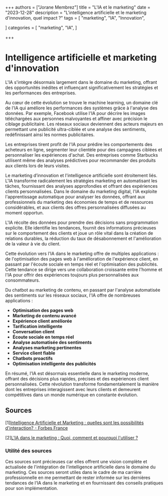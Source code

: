 +++
authors = ["Jorane Membrez"]
title = "L'IA et le marketing"
date = "2023-12-28"
description = "L'intelligence artificielle et le marketing d'innovation, quel impact ?"
tags = [
    "marketing",
    "IA",
    "Innovation",

]
categories = [
    "marketing",
    "IA",
]

+++

# Intelligence artificielle et marketing d'innovation

L'IA s'intègre désormais largement dans le domaine du marketing, offrant des opportunités inédites et influençant significativement les stratégies et les performances des entreprises.

Au cœur de cette évolution se trouve le machine learning, un domaine clé de l'IA qui améliore les performances des systèmes grâce à l'analyse des données. Par exemple, Facebook utilise l'IA pour décrire les images téléchargées aux personnes malvoyantes et affiner avec précision le ciblage publicitaire. Les réseaux sociaux deviennent des acteurs majeurs en permettant une publicité ultra-ciblée et une analyse des sentiments, redéfinissant ainsi les normes publicitaires.

Les entreprises tirent profit de l'IA pour prédire les comportements des acheteurs en ligne, segmenter leur clientèle pour des campagnes ciblées et personnaliser les expériences d'achat. Des entreprises comme Starbucks utilisent même des analyses prédictives pour recommander des produits aux clients lors de leurs visites.

Le marketing d’innovation et l'intelligence artificielle sont étroitement liés. L'IA transforme radicalement les stratégies marketing en automatisant les tâches, fournissant des analyses approfondies et offrant des expériences clients personnalisées. Dans le domaine du marketing digital, l'IA exploite l'apprentissage automatique pour analyser les données, offrant aux professionnels du marketing des économies de temps et de ressources considérables, et aux clients des offres personnalisées diffusées au moment opportun.

L'IA récolte des données pour prendre des décisions sans programmation explicite. Elle identifie les tendances, fournit des informations précieuses sur le comportement des clients et joue un rôle vital dans la création de relations durables, la réduction du taux de désabonnement et l'amélioration de la valeur à vie du client.

Cette évolution vers l'IA dans le marketing offre de multiples applications : de l'optimisation des pages web à l'amélioration de l'expérience client, en passant par l'écoute sociale en temps réel et l'optimisation des publicités. Cette tendance se dirige vers une collaboration croissante entre l'homme et l'IA pour offrir des expériences toujours plus personnalisées aux consommateurs.

Du chatbot au marketing de contenu, en passant par l'analyse automatisée des sentiments sur les réseaux sociaux, l'IA offre de nombreuses applications :

- **Optimisation des pages web**
- **Marketing de contenu avancé**
- **Expérience client améliorée**
- **Tarification intelligente**
- **Conversation client**
- **Écoute sociale en temps réel**
- **Analyse automatisée des sentiments**
- **Analyses marketing pertinentes**
- **Service client fiable**
- **Chatbots proactifs**
- **Optimisation intelligente des publicités**

En résumé, l'IA est désormais essentielle dans le marketing moderne, offrant des décisions plus rapides, précises et des expériences client personnalisées. Cette révolution transforme fondamentalement la manière dont les entreprises interagissent avec leurs clients et demeurent compétitives dans un monde numérique en constante évolution.

## Sources

[1][Intelligence Artificielle et Marketing : quelles sont les possibilités d'interaction? - Forbes France](https://www.forbes.fr/brandvoice/intelligence-artificielle-et-marketing-quelles-sont-les-possibilites-dinteraction/)

[2][L'IA dans le marketing : Quoi, comment et pourquoi l'utiliser ?](https://www.comarch.fr/presse/actualites/lia-dans-le-marketing-quoi-comment-et-pourquoi-lutiliser-/)

### Utilité des sources

Ces sources sont précieuses car elles offrent une vision complète et actualisée de l'intégration de l'intelligence artificielle dans le domaine du marketing. Ces sources seront utiles dans le cadre de ma carrière professionnelle en me permettant de rester informée sur les dernières tendances de l'IA dans le marketing et en fournissant des conseils pratiques pour son implémentation.
